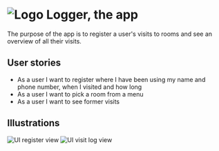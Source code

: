 # ![Logo](https://i.imgur.com/mCYWZDc.png) Logger, the app

The purpose of the app is to register a user's visits to rooms and see an overview of all their visits.

## User stories

- As a user I want to register where I have been using my name and phone number, when I visited and how long
- As a user I want to pick a room from a menu
- As a user I want to see former visits

## Illustrations

![UI register view](https://i.imgur.com/gxikIqa.png)
![UI visit log view](https://i.imgur.com/UYIaMtT.png)
